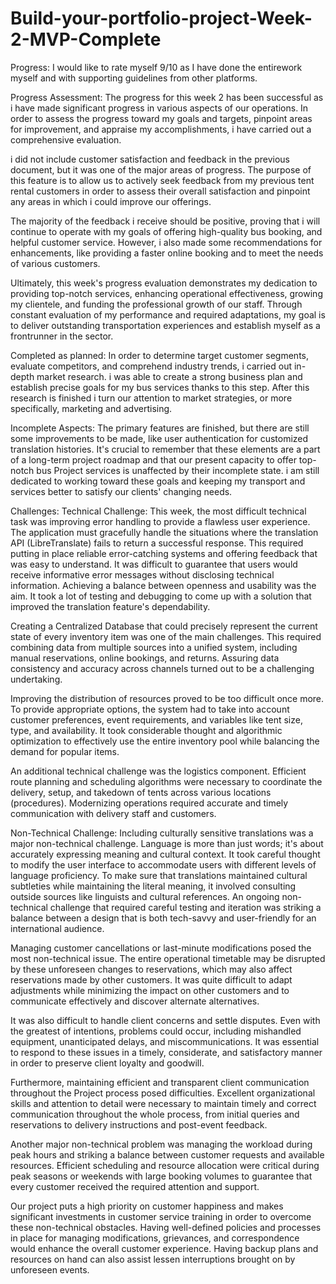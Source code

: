 # Build-your-portfolio-project-Week-2-MVP-Complete
Progress: I would like to rate myself 9/10 as I have done the entirework myself and with supporting guidelines from other platforms.

Progress Assessment: The progress for this week 2 has been successful as i have made significant progress in various aspects of our operations. In order to assess the progress toward my  goals and targets, pinpoint areas for improvement, and appraise my accomplishments, i have carried out a comprehensive evaluation.

i did not include customer satisfaction and feedback in the previous document, but it was one of the major areas of progress. The purpose of this feature is to allow us to actively seek feedback from my previous tent rental customers in order to assess their overall satisfaction and pinpoint any areas in which i could improve our offerings.

The majority of the feedback i receive should be positive, proving that i will continue to operate with my goals of offering high-quality bus booking, and helpful customer service. However, i also made some recommendations for enhancements, like providing a faster online booking and to meet the needs of various customers.

Ultimately, this week's progress evaluation demonstrates my dedication to providing top-notch services, enhancing operational effectiveness, growing my clientele, and funding the professional growth of our staff. Through constant evaluation of my performance and required adaptations, my goal is to deliver outstanding transportation experiences and establish myself as a frontrunner in the sector.

Completed as planned: In order to determine target customer segments, evaluate competitors, and comprehend industry trends, i carried out in-depth market research. i was able to create a strong business plan and establish precise goals for my bus services thanks to this step. After this research is finished i turn our attention to market strategies, or more specifically, marketing and advertising.

Incomplete Aspects: The primary features are finished, but there are still some improvements to be made, like user authentication for customized translation histories. It's crucial to remember that these elements are a part of a long-term project roadmap and that our present capacity to offer top-notch bus Project services is unaffected by their incomplete state. i am still dedicated to working toward these goals and keeping my transport and services better to satisfy our clients' changing needs.

Challenges: Technical Challenge: This week, the most difficult technical task was improving error handling to provide a flawless user experience. The application must gracefully handle the situations where the translation API (LibreTranslate) fails to return a successful response. This required putting in place reliable error-catching systems and offering feedback that was easy to understand. It was difficult to guarantee that users would receive informative error messages without disclosing technical information. Achieving a balance between openness and usability was the aim. It took a lot of testing and debugging to come up with a solution that improved the translation feature's dependability.

Creating a Centralized Database that could precisely represent the current state of every inventory item was one of the main challenges. This required combining data from multiple sources into a unified system, including manual reservations, online bookings, and returns. Assuring data consistency and accuracy across channels turned out to be a challenging undertaking.

Improving the distribution of resources proved to be too difficult once more. To provide appropriate options, the system had to take into account customer preferences, event requirements, and variables like tent size, type, and availability. It took considerable thought and algorithmic optimization to effectively use the entire inventory pool while balancing the demand for popular items.

An additional technical challenge was the logistics component. Efficient route planning and scheduling algorithms were necessary to coordinate the delivery, setup, and takedown of tents across various locations (procedures). Modernizing operations required accurate and timely communication with delivery staff and customers.

Non-Technical Challenge: Including culturally sensitive translations was a major non-technical challenge. Language is more than just words; it's about accurately expressing meaning and cultural context. It took careful thought to modify the user interface to accommodate users with different levels of language proficiency. To make sure that translations maintained cultural subtleties while maintaining the literal meaning, it involved consulting outside sources like linguists and cultural references. An ongoing non-technical challenge that required careful testing and iteration was striking a balance between a design that is both tech-savvy and user-friendly for an international audience.

Managing customer cancellations or last-minute modifications posed the most non-technical issue. The entire operational timetable may be disrupted by these unforeseen changes to reservations, which may also affect reservations made by other customers. It was quite difficult to adapt adjustments while minimizing the impact on other customers and to communicate effectively and discover alternate alternatives.

It was also difficult to handle client concerns and settle disputes. Even with the greatest of intentions, problems could occur, including mishandled equipment, unanticipated delays, and miscommunications. It was essential to respond to these issues in a timely, considerate, and satisfactory manner in order to preserve client loyalty and goodwill.

Furthermore, maintaining efficient and transparent client communication throughout the Project process posed difficulties. Excellent organizational skills and attention to detail were necessary to maintain timely and correct communication throughout the whole process, from initial queries and reservations to delivery instructions and post-event feedback.

Another major non-technical problem was managing the workload during peak hours and striking a balance between customer requests and available resources. Efficient scheduling and resource allocation were critical during peak seasons or weekends with large booking volumes to guarantee that every customer received the required attention and support.

Our project puts a high priority on customer happiness and makes significant investments in customer service training in order to overcome these non-technical obstacles. Having well-defined policies and processes in place for managing modifications, grievances, and correspondence would enhance the overall customer experience. Having backup plans and resources on hand can also assist lessen interruptions brought on by unforeseen events.
